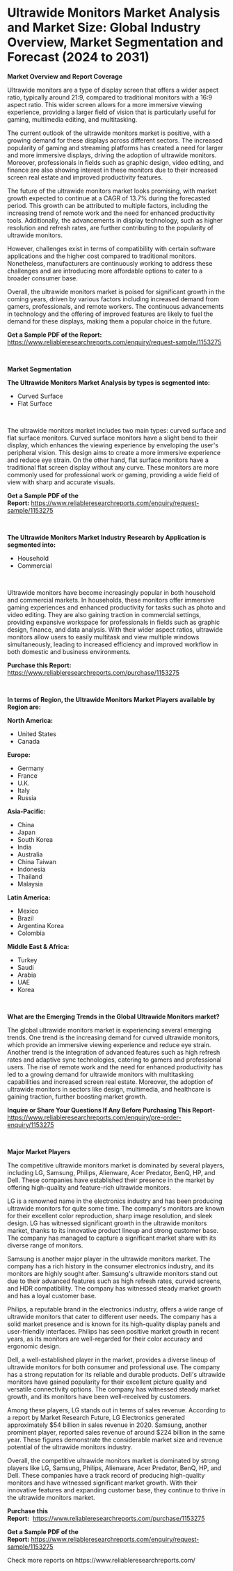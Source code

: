 <p><h1>Ultrawide Monitors Market Analysis and Market Size: Global Industry Overview, Market Segmentation and Forecast (2024 to 2031)</h1></p><p><strong>Market Overview and Report Coverage</strong></p>
<p><p>Ultrawide monitors are a type of display screen that offers a wider aspect ratio, typically around 21:9, compared to traditional monitors with a 16:9 aspect ratio. This wider screen allows for a more immersive viewing experience, providing a larger field of vision that is particularly useful for gaming, multimedia editing, and multitasking.</p><p>The current outlook of the ultrawide monitors market is positive, with a growing demand for these displays across different sectors. The increased popularity of gaming and streaming platforms has created a need for larger and more immersive displays, driving the adoption of ultrawide monitors. Moreover, professionals in fields such as graphic design, video editing, and finance are also showing interest in these monitors due to their increased screen real estate and improved productivity features.</p><p>The future of the ultrawide monitors market looks promising, with market growth expected to continue at a CAGR of 13.7% during the forecasted period. This growth can be attributed to multiple factors, including the increasing trend of remote work and the need for enhanced productivity tools. Additionally, the advancements in display technology, such as higher resolution and refresh rates, are further contributing to the popularity of ultrawide monitors.</p><p>However, challenges exist in terms of compatibility with certain software applications and the higher cost compared to traditional monitors. Nonetheless, manufacturers are continuously working to address these challenges and are introducing more affordable options to cater to a broader consumer base.</p><p>Overall, the ultrawide monitors market is poised for significant growth in the coming years, driven by various factors including increased demand from gamers, professionals, and remote workers. The continuous advancements in technology and the offering of improved features are likely to fuel the demand for these displays, making them a popular choice in the future.</p></p>
<p><strong>Get a Sample PDF of the Report:</strong> <a href="https://www.reliableresearchreports.com/enquiry/request-sample/1153275">https://www.reliableresearchreports.com/enquiry/request-sample/1153275</a></p>
<p>&nbsp;</p>
<p><strong>Market Segmentation</strong></p>
<p><strong>The Ultrawide Monitors Market Analysis by types is segmented into:</strong></p>
<p><ul><li>Curved Surface</li><li>Flat Surface</li></ul></p>
<p>&nbsp;</p>
<p><p>The ultrawide monitors market includes two main types: curved surface and flat surface monitors. Curved surface monitors have a slight bend to their display, which enhances the viewing experience by enveloping the user's peripheral vision. This design aims to create a more immersive experience and reduce eye strain. On the other hand, flat surface monitors have a traditional flat screen display without any curve. These monitors are more commonly used for professional work or gaming, providing a wide field of view with sharp and accurate visuals.</p></p>
<p><strong>Get a Sample PDF of the Report:</strong>&nbsp;<a href="https://www.reliableresearchreports.com/enquiry/request-sample/1153275">https://www.reliableresearchreports.com/enquiry/request-sample/1153275</a></p>
<p>&nbsp;</p>
<p><strong>The Ultrawide Monitors Market Industry Research by Application is segmented into:</strong></p>
<p><ul><li>Household</li><li>Commercial</li></ul></p>
<p>&nbsp;</p>
<p><p>Ultrawide monitors have become increasingly popular in both household and commercial markets. In households, these monitors offer immersive gaming experiences and enhanced productivity for tasks such as photo and video editing. They are also gaining traction in commercial settings, providing expansive workspace for professionals in fields such as graphic design, finance, and data analysis. With their wider aspect ratios, ultrawide monitors allow users to easily multitask and view multiple windows simultaneously, leading to increased efficiency and improved workflow in both domestic and business environments.</p></p>
<p><strong>Purchase this Report:</strong>&nbsp; <a href="https://www.reliableresearchreports.com/purchase/1153275">https://www.reliableresearchreports.com/purchase/1153275</a></p>
<p>&nbsp;</p>
<p><strong>In terms of Region, the Ultrawide Monitors Market Players available by Region are:</strong></p>
<p>
    <p> <strong> North America: </strong>
        <ul>
            <li>United States</li>
            <li>Canada</li>
        </ul>
        </p> 
    <p> <strong> Europe: </strong>
        <ul>
            <li>Germany</li>
            <li>France</li>
            <li>U.K.</li>
            <li>Italy</li>
            <li>Russia</li>
        </ul>
        </p> 
    <p> <strong> Asia-Pacific: </strong>
        <ul>
            <li>China</li>
            <li>Japan</li>
            <li>South Korea</li>
            <li>India</li>
            <li>Australia</li>
            <li>China Taiwan</li>
            <li>Indonesia</li>
            <li>Thailand</li>
            <li>Malaysia</li>
        </ul>
        </p> 
    <p> <strong> Latin America: </strong>
        <ul>
            <li>Mexico</li>
            <li>Brazil</li>
            <li>Argentina Korea</li>
            <li>Colombia</li>
        </ul>
        </p> 
    <p> <strong> Middle East & Africa: </strong>
        <ul>
            <li>Turkey</li>
            <li>Saudi</li>
            <li>Arabia</li>
            <li>UAE</li>
            <li>Korea</li>
        </ul>
    </p>
    </p>
<p>&nbsp;</p>
<p><strong>What are the Emerging Trends in the Global Ultrawide Monitors market?</strong></p>
<p><p>The global ultrawide monitors market is experiencing several emerging trends. One trend is the increasing demand for curved ultrawide monitors, which provide an immersive viewing experience and reduce eye strain. Another trend is the integration of advanced features such as high refresh rates and adaptive sync technologies, catering to gamers and professional users. The rise of remote work and the need for enhanced productivity has led to a growing demand for ultrawide monitors with multitasking capabilities and increased screen real estate. Moreover, the adoption of ultrawide monitors in sectors like design, multimedia, and healthcare is gaining traction, further boosting market growth.</p></p>
<p><strong>Inquire or Share Your Questions If Any Before Purchasing This Report</strong>- <a href="https://www.reliableresearchreports.com/enquiry/pre-order-enquiry/1153275">https://www.reliableresearchreports.com/enquiry/pre-order-enquiry/1153275</a></p>
<p>&nbsp;</p>
<p><strong>Major Market Players</strong></p>
<p><p>The competitive ultrawide monitors market is dominated by several players, including LG, Samsung, Philips, Alienware, Acer Predator, BenQ, HP, and Dell. These companies have established their presence in the market by offering high-quality and feature-rich ultrawide monitors.</p><p>LG is a renowned name in the electronics industry and has been producing ultrawide monitors for quite some time. The company's monitors are known for their excellent color reproduction, sharp image resolution, and sleek design. LG has witnessed significant growth in the ultrawide monitors market, thanks to its innovative product lineup and strong customer base. The company has managed to capture a significant market share with its diverse range of monitors.</p><p>Samsung is another major player in the ultrawide monitors market. The company has a rich history in the consumer electronics industry, and its monitors are highly sought after. Samsung's ultrawide monitors stand out due to their advanced features such as high refresh rates, curved screens, and HDR compatibility. The company has witnessed steady market growth and has a loyal customer base.</p><p>Philips, a reputable brand in the electronics industry, offers a wide range of ultrawide monitors that cater to different user needs. The company has a solid market presence and is known for its high-quality display panels and user-friendly interfaces. Philips has seen positive market growth in recent years, as its monitors are well-regarded for their color accuracy and ergonomic design.</p><p>Dell, a well-established player in the market, provides a diverse lineup of ultrawide monitors for both consumer and professional use. The company has a strong reputation for its reliable and durable products. Dell's ultrawide monitors have gained popularity for their excellent picture quality and versatile connectivity options. The company has witnessed steady market growth, and its monitors have been well-received by customers.</p><p>Among these players, LG stands out in terms of sales revenue. According to a report by Market Research Future, LG Electronics generated approximately $54 billion in sales revenue in 2020. Samsung, another prominent player, reported sales revenue of around $224 billion in the same year. These figures demonstrate the considerable market size and revenue potential of the ultrawide monitors industry.</p><p>Overall, the competitive ultrawide monitors market is dominated by strong players like LG, Samsung, Philips, Alienware, Acer Predator, BenQ, HP, and Dell. These companies have a track record of producing high-quality monitors and have witnessed significant market growth. With their innovative features and expanding customer base, they continue to thrive in the ultrawide monitors market.</p></p>
<p><strong>Purchase this Report:</strong>&nbsp;&nbsp;<a href="https://www.reliableresearchreports.com/purchase/1153275">https://www.reliableresearchreports.com/purchase/1153275</a></p>
<p></p>
<p><strong>Get a Sample PDF of the Report:</strong>&nbsp;<a href="https://www.reliableresearchreports.com/enquiry/request-sample/1153275">https://www.reliableresearchreports.com/enquiry/request-sample/1153275</a></p>
<p>Check more reports on https://www.reliableresearchreports.com/</p>